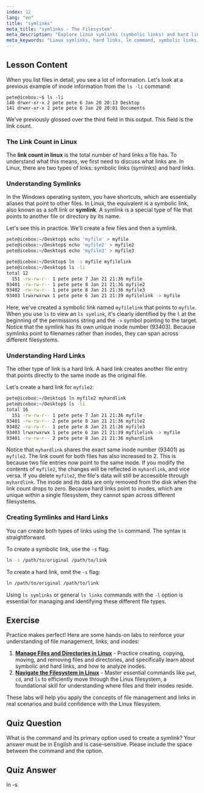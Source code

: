 ```yaml
---
index: 12
lang: "en"
title: "symlinks"
meta_title: "symlinks - The Filesystem"
meta_description: "Explore Linux symlinks (symbolic links) and hard links. Learn how to create them with the ln command, check the link count in linux with ls, and understand the difference when you ls symlink and hard link outputs."
meta_keywords: "Linux symlinks, hard links, ln command, symbolic links, ls symlink, link count in linux, ls symlinks, ls links, Linux file system, Linux tutorial"
---
```


## Lesson Content

When you list files in detail, you see a lot of information. Let's look at a previous example of inode information from the `ls -li` command:

```plaintext
pete@icebox:~$ ls -li
140 drwxr-xr-x 2 pete pete 6 Jan 20 20:13 Desktop
141 drwxr-xr-x 2 pete pete 6 Jan 20 20:01 Documents
```

We've previously glossed over the third field in this output. This field is the link count.

### The Link Count in Linux

The **link count in linux** is the total number of hard links a file has. To understand what this means, we first need to discuss what links are. In Linux, there are two types of links: symbolic links (symlinks) and hard links.

### Understanding Symlinks

In the Windows operating system, you have shortcuts, which are essentially aliases that point to other files. In Linux, the equivalent is a symbolic link, also known as a soft link or **symlink**. A symlink is a special type of file that points to another file or directory by its name.

Let's see this in practice. We'll create a few files and then a symlink.

```bash
pete@icebox:~/Desktop$ echo 'myfile' > myfile
pete@icebox:~/Desktop$ echo 'myfile2' > myfile2
pete@icebox:~/Desktop$ echo 'myfile3' > myfile3

pete@icebox:~/Desktop$ ln -s myfile myfilelink
pete@icebox:~/Desktop$ ls -li
total 12
  151 -rw-rw-r-- 1 pete pete 7 Jan 21 21:36 myfile
93401 -rw-rw-r-- 1 pete pete 8 Jan 21 21:36 myfile2
93402 -rw-rw-r-- 1 pete pete 8 Jan 21 21:36 myfile3
93403 lrwxrwxrwx 1 pete pete 6 Jan 21 21:39 myfilelink -> myfile
```

Here, we've created a symbolic link named `myfilelink` that points to `myfile`. When you use `ls` to view an `ls symlink`, it's clearly identified by the `l` at the beginning of the permissions string and the `->` symbol pointing to the target. Notice that the symlink has its own unique inode number (93403). Because symlinks point to filenames rather than inodes, they can span across different filesystems.

### Understanding Hard Links

The other type of link is a hard link. A hard link creates another file entry that points directly to the same inode as the original file.

Let's create a hard link for `myfile2`:

```bash
pete@icebox:~/Desktop$ ln myfile2 myhardlink
pete@icebox:~/Desktop$ ls -li
total 16
  151 -rw-rw-r-- 1 pete pete 7 Jan 21 21:36 myfile
93401 -rw-rw-r-- 2 pete pete 8 Jan 21 21:36 myfile2
93402 -rw-rw-r-- 1 pete pete 8 Jan 21 21:36 myfile3
93403 lrwxrwxrwx 1 pete pete 6 Jan 21 21:39 myfilelink -> myfile
93401 -rw-rw-r-- 2 pete pete 8 Jan 21 21:36 myhardlink
```

Notice that `myhardlink` shares the exact same inode number (93401) as `myfile2`. The link count for both files has also increased to 2. This is because two file entries now point to the same inode. If you modify the contents of `myfile2`, the changes will be reflected in `myhardlink`, and vice versa. If you delete `myfile2`, the file's data will still be accessible through `myhardlink`. The inode and its data are only removed from the disk when the link count drops to zero. Because hard links point to inodes, which are unique within a single filesystem, they cannot span across different filesystems.

### Creating Symlinks and Hard Links

You can create both types of links using the `ln` command. The syntax is straightforward.

To create a symbolic link, use the `-s` flag:

```bash
ln -s /path/to/original /path/to/link
```

To create a hard link, omit the `-s` flag:

```bash
ln /path/to/original /path/to/link
```

Using `ls symlinks` or general `ls links` commands with the `-l` option is essential for managing and identifying these different file types.

## Exercise

Practice makes perfect! Here are some hands-on labs to reinforce your understanding of file management, links, and inodes:

1. **[Manage Files and Directories in Linux](https://labex.io/labs/comptia-manage-files-and-directories-in-linux-590835)** - Practice creating, copying, moving, and removing files and directories, and specifically learn about symbolic and hard links, and how to analyze inodes.
2. **[Navigate the Filesystem in Linux](https://labex.io/labs/comptia-navigate-the-filesystem-in-linux-590971)** - Master essential commands like `pwd`, `cd`, and `ls` to efficiently move through the Linux filesystem, a foundational skill for understanding where files and their inodes reside.

These labs will help you apply the concepts of file management and links in real scenarios and build confidence with the Linux filesystem.

## Quiz Question

What is the command and its primary option used to create a symlink? Your answer must be in English and is case-sensitive. Please include the space between the command and the option.

## Quiz Answer

ln -s
